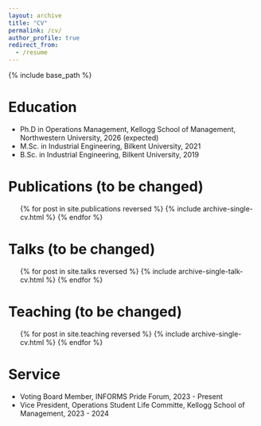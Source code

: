 ```yaml
---
layout: archive
title: "CV"
permalink: /cv/
author_profile: true
redirect_from:
  - /resume
---
```


{% include base_path %}

Education
======
* Ph.D in Operations Management, Kellogg School of Management, Northwestern University, 2026 (expected)
* M.Sc. in Industrial Engineering, Bilkent University, 2021
* B.Sc. in Industrial Engineering, Bilkent University, 2019
  

Publications (to be changed)
======
  <ul>{% for post in site.publications reversed %}
    {% include archive-single-cv.html %}
  {% endfor %}</ul>
  
Talks (to be changed)
======
  <ul>{% for post in site.talks reversed %}
    {% include archive-single-talk-cv.html  %}
  {% endfor %}</ul>
  
Teaching (to be changed)
======
  <ul>{% for post in site.teaching reversed %}
    {% include archive-single-cv.html %}
  {% endfor %}</ul>
  
Service
======
* Voting Board Member, INFORMS Pride Forum, 2023 - Present
* Vice President, Operations Student Life Committe, Kellogg School of Management, 2023 - 2024
